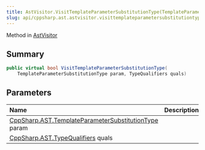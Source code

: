 ```yaml
---
title: AstVisitor.VisitTemplateParameterSubstitutionType(TemplateParameterSubstitutionType,TypeQualifiers)
slug: api/cppsharp.ast.astvisitor.visittemplateparametersubstitutiontype
---
```

Method in [AstVisitor](/api/cppsharp/ast/astvisitor)

## Summary



```csharp
public virtual bool VisitTemplateParameterSubstitutionType(
    TemplateParameterSubstitutionType param, TypeQualifiers quals)
```

## Parameters

|Name|Description|
|:---|:---|
|[CppSharp.AST.TemplateParameterSubstitutionType](/api/cppsharp/ast/templateparametersubstitutiontype) param||
|[CppSharp.AST.TypeQualifiers](/api/cppsharp/ast/typequalifiers) quals||

